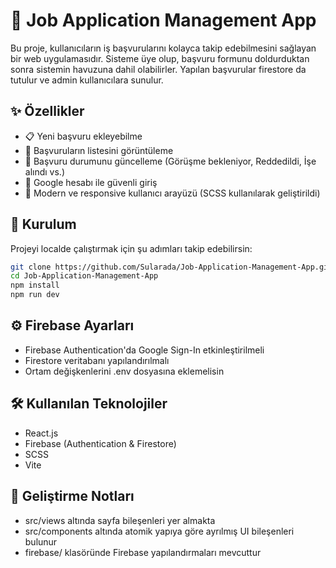 # 💼 Job Application Management App

Bu proje, kullanıcıların iş başvurularını kolayca takip edebilmesini sağlayan bir web uygulamasıdır. Sisteme üye olup, başvuru formunu doldurduktan sonra sistemin havuzuna dahil olabilirler. Yapılan başvurular firestore da tutulur ve admin kullanıcılara sunulur. 

## ✨ Özellikler

- 📋 Yeni başvuru ekleyebilme
- 📑 Başvuruların listesini görüntüleme
- 🔄 Başvuru durumunu güncelleme (Görüşme bekleniyor, Reddedildi, İşe alındı vs.)
- 🔐 Google hesabı ile güvenli giriş
- 🎨 Modern ve responsive kullanıcı arayüzü (SCSS kullanılarak geliştirildi)

## 🚀 Kurulum

Projeyi localde çalıştırmak için şu adımları takip edebilirsin:

```bash
git clone https://github.com/Sularada/Job-Application-Management-App.git
cd Job-Application-Management-App
npm install
npm run dev
````

## ⚙️ Firebase Ayarları
- Firebase Authentication'da Google Sign-In etkinleştirilmeli
- Firestore veritabanı yapılandırılmalı
- Ortam değişkenlerini .env dosyasına eklemelisin

## 🛠 Kullanılan Teknolojiler
- React.js
- Firebase (Authentication & Firestore)
- SCSS
- Vite

## 🧪 Geliştirme Notları
- src/views altında sayfa bileşenleri yer almakta
- src/components altında atomik yapıya göre ayrılmış UI bileşenleri bulunur
- firebase/ klasöründe Firebase yapılandırmaları mevcuttur
